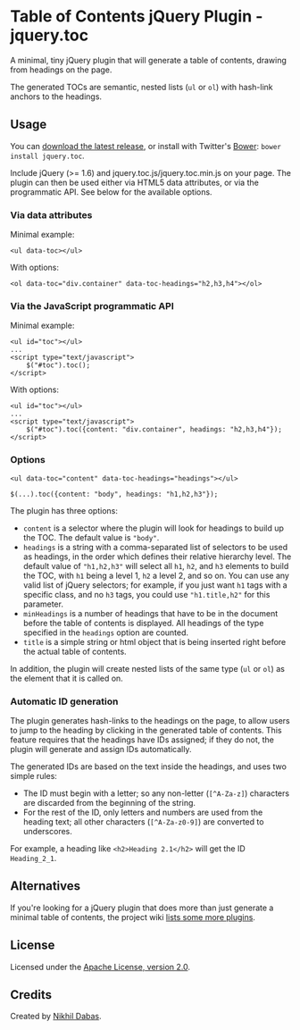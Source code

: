 # Table of Contents jQuery Plugin - jquery.toc

A minimal, tiny jQuery plugin that will generate a table of contents, drawing from headings on the
page.

The generated TOCs are semantic, nested lists (`ul` or `ol`) with hash-link anchors to the headings.

## Usage

You can [download the latest release](http://ndabas.github.com/toc/assets/jquery.toc.zip), or
install with Twitter's [Bower](http://twitter.github.com/bower): `bower install jquery.toc`.

Include jQuery (>= 1.6) and jquery.toc.js/jquery.toc.min.js on your page. The plugin can then be
used either via HTML5 data attributes, or via the programmatic API. See below for the available
options.

### Via data attributes

Minimal example:

    <ul data-toc></ul>

With options:

    <ol data-toc="div.container" data-toc-headings="h2,h3,h4"></ol>

### Via the JavaScript programmatic API

Minimal example:

    <ul id="toc"></ul>
    ...
    <script type="text/javascript">
        $("#toc").toc();
    </script>

With options:

    <ul id="toc"></ul>
    ...
    <script type="text/javascript">
        $("#toc").toc({content: "div.container", headings: "h2,h3,h4"});
    </script>

### Options

    <ul data-toc="content" data-toc-headings="headings"></ul>

    $(...).toc({content: "body", headings: "h1,h2,h3"});

The plugin has three options:

* `content` is a selector where the plugin will look for headings to build up the TOC. The default
  value is `"body"`.
* `headings` is a string with a comma-separated list of selectors to be used as headings, in the
  order which defines their relative hierarchy level. The default value of `"h1,h2,h3"` will select
  all `h1`, `h2`, and `h3` elements to build the TOC, with `h1` being a level 1, `h2` a level 2, and
  so on. You can use any valid list of jQuery selectors; for example, if you just want `h1` tags
  with a specific class, and no `h3` tags, you could use `"h1.title,h2"` for this parameter.
* `minHeadings` is a number of headings that have to be in the document before
  the table of contents is displayed. All headings of the type specified in the `headings` option are counted.
* `title` is a simple string or html object that is being inserted right before the actual table of 
  contents.

In addition, the plugin will create nested lists of the same type (`ul` or `ol`) as the element that
it is called on.

### Automatic ID generation

The plugin generates hash-links to the headings on the page, to allow users to jump to the heading
by clicking in the generated table of contents. This feature requires that the headings have IDs
assigned; if they do not, the plugin will generate and assign IDs automatically.

The generated IDs are based on the text inside the headings, and uses two simple rules:

* The ID must begin with a letter; so any non-letter (`[^A-Za-z]`) characters are discarded from the
  beginning of the string.
* For the rest of the ID, only letters and numbers are used from the heading text; all other
  characters (`[^A-Za-z0-9]`) are converted to underscores.

For example, a heading like `<h2>Heading 2.1</h2>` will get the ID `Heading_2_1`.

## Alternatives

If you're looking for a jQuery plugin that does more than just generate a minimal table of contents,
the project wiki [lists some more plugins](https://github.com/ndabas/toc/wiki/Alternatives).

## License

Licensed under the [Apache License, version 2.0](http://www.apache.org/licenses/LICENSE-2.0).

## Credits

Created by [Nikhil Dabas](http://www.nikhildabas.com/).